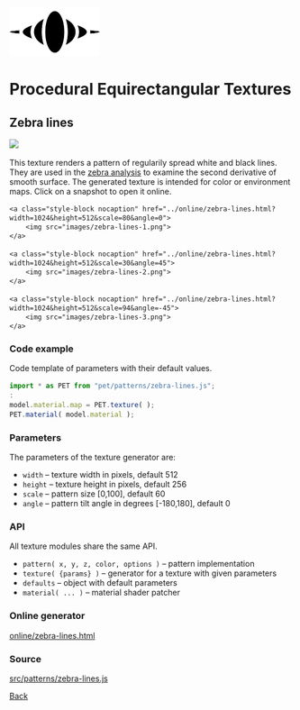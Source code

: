 <img class="logo" src="../assets/logo/logo-big.png">


# Procedural Equirectangular Textures


## Zebra lines
<img src="images/zebra-lines.jpg">

This texture renders a pattern of regularily spread white and
black lines. They are used in the [zebra analysis](https://en.wikipedia.org/wiki/Zebra_analysis)
to examine the second derivative of smooth surface. The
generated texture is intended for color or environment maps.
Click on a snapshot to open it online.

<p class="gallery">

	<a class="style-block nocaption" href="../online/zebra-lines.html?width=1024&height=512&scale=80&angle=0">
		<img src="images/zebra-lines-1.png">
	</a>

	<a class="style-block nocaption" href="../online/zebra-lines.html?width=1024&height=512&scale=30&angle=45">
		<img src="images/zebra-lines-2.png">
	</a>

	<a class="style-block nocaption" href="../online/zebra-lines.html?width=1024&height=512&scale=94&angle=-45">
		<img src="images/zebra-lines-3.png">
	</a>

</p>


### Code example

Code template of parameters with their default values.

```js
import * as PET from "pet/patterns/zebra-lines.js";
:
model.material.map = PET.texture( );
PET.material( model.material );
```

### Parameters

The parameters of the texture generator are:

* `width` &ndash; texture width in pixels, default 512
* `height` &ndash; texture height in pixels, default 256
* `scale` &ndash; pattern size [0,100], default 60
* `angle` &ndash; pattern tilt angle in degrees [-180,180], default 0


### API

All texture modules share the same API.

* `pattern( x, y, z, color, options )` &ndash; pattern implementation
* `texture( {params} )` &ndash; generator for a texture with given parameters
* `defaults` &ndash; object with default parameters
* `material( ... )` &ndash; material shader patcher


### Online generator

[online/zebra-lines.html](../online/zebra-lines.html)

### Source

[src/patterns/zebra-lines.js](https://github.com/boytchev/texture-generator/blob/main/src/patterns/zebra-lines.js)


		
<div class="footnote">
	<a href="#" onclick="window.history.back(); return false;">Back</a>
</div>
